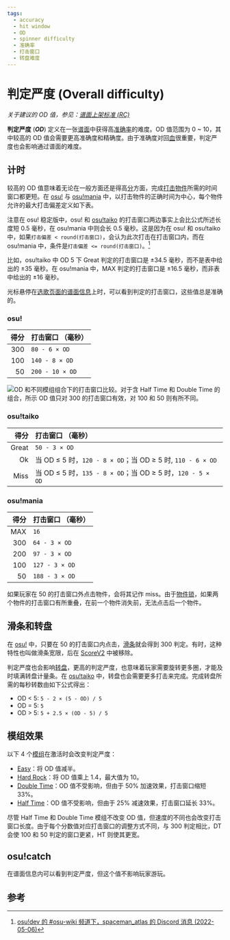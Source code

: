 ```yaml
---
tags:
  - accuracy
  - hit window
  - OD
  - spinner difficulty
  - 准确率
  - 打击窗口
  - 转盘难度
---
```


# 判定严度 (Overall difficulty)

*关于建议的 OD 值，参见：[谱面上架标准 (RC)](/wiki/Ranking_criteria)*

**判定严度** (***OD***) 定义在一张[谱面](/wiki/Beatmap)中获得高[准确率](/wiki/Gameplay/Accuracy)的难度。OD 值范围为 0 ~ 10，其中较高的 OD 值会需要更高准确度和精确度。由于准确度对回[血](/wiki/Gameplay/Health)很重要，判定严度也会影响通过谱面的难度。

## 计时

较高的 OD 值意味着无论在一般方面还是得高[分](/wiki/Gameplay/Score)方面，完成[打击物件](/wiki/Gameplay/Hit_object)所需的时间窗口都更短。在 [osu!](/wiki/Game_mode/osu!) 与 [osu!mania](/wiki/Game_mode/osu!mania) 中，以打击物件的正确时间为中心，每个物件允许的最大打击偏差定义如下表。

注意在 osu! 稳定版中，osu! 和 [osu!taiko](/wiki/Game_mode/osu!taiko) 的打击窗口两边事实上会比公式所述长度短 0.5 毫秒，在 osu!mania 中则会长 0.5 毫秒。这是因为在 osu! 和 osu!taiko 中，如果`打击偏差 < round(打击窗口)`，会认为此次打击在打击窗口内，而在 osu!mania 中，条件是`打击偏差 <= round(打击窗口)`。[^judgement-rounding-ref]

比如，osu!taiko 中 OD 5 下 Great 判定的打击窗口是 ±34.5 毫秒，而不是表中给出的 ±35 毫秒。在 osu!mania 中，MAX 判定的打击窗口是 ±16.5 毫秒，而非表中给出的 ±16 毫秒。

光标悬停在[选歌页面的谱面信息](/wiki/Client/Interface#谱面信息)上时，可以看到判定的打击窗口，这些值总是准确的。

### osu!

| 得分 | 打击窗口 （毫秒） |
| --: | :-- |
| 300 | `80 - 6 × OD` |
| 100 | `140 - 8 × OD` |
| 50 | `200 - 10 × OD` |

![](/wiki/shared/ODTable.png "OD 和不同模组组合下的打击窗口比较。对于含 Half Time 和 Double Time 的组合，所示 OD 值只对 300 的打击窗口有效，对 100 和 50 则有所不同。")

### osu!taiko

<!-- reference: https://github.com/ppy/osu/blob/master/osu.Game.Rulesets.Taiko/Scoring/TaikoHitWindows.cs#L12-L14
and https://github.com/ppy/osu/blob/master/osu.Game/Beatmaps/IBeatmapDifficultyInfo.cs#L56-L61
the same formula is used in stable -->

| 得分 | 打击窗口 （毫秒） |
| --: | :-- |
| Great | `50 - 3 × OD` |
| Ok | 当 OD ≤ 5 时，`120 - 8 × OD`；当 OD ≥ 5 时, `110 - 6 × OD` |
| Miss | 当 OD ≤ 5 时，`135 - 8 × OD`；当 OD ≥ 5 时，`120 - 5 × OD` |

### osu!mania

| 得分 | 打击窗口 （毫秒） |
| --: | :-- |
| MAX | `16` |
| 300 | `64 - 3 × OD` |
| 200 | `97 - 3 × OD` |
| 100 | `127 - 3 × OD` |
| 50 | `188 - 3 × OD` |

如果玩家在 50 的打击窗口外点击物件，会将其记作 miss。由于[物件锁](/wiki/Gameplay/Judgement/Notelock)，如果两个物件的打击窗口有所重叠，在前一个物件消失前，无法点击后一个物件。

## 滑条和转盘

在 [osu!](/wiki/Game_mode/osu!) 中，只要在 50 的打击窗口内点击，[滑条](/wiki/Gameplay/Hit_object/Slider)就会得到 300 判定。有时，这种特性也叫做滑条宽限，后在 [ScoreV2](/wiki/Gameplay/Game_modifier/ScoreV2) 中被移除。

判定严度也会影响[转盘](/wiki/Gameplay/Hit_object/Spinner)，更高的判定严度，也意味着玩家需要旋转更多圈，才能及时填满转盘计量条。在 [osu!taiko](/wiki/Game_mode/osu!taiko) 中，转盘也会需要更多打击来完成。完成转盘所需的每秒转数由如下公式得出：<!-- TODO: this is probably totally wrong with recent spinner changes -->

- OD < 5: `5 - 2 × (5 - OD) / 5`
- OD = 5: `5`
- OD > 5: `5 + 2.5 × (OD - 5) / 5`

## 模组效果

以下 4 个[模组](/wiki/Gameplay/Game_modifier)在激活时会改变判定严度：

- [Easy](/wiki/Gameplay/Game_modifier/Easy)：将 OD 值减半。
- [Hard Rock](/wiki/Gameplay/Game_modifier/Hard_Rock)：将 OD 值乘上 1.4，最大值为 10。
- [Double Time](/wiki/Gameplay/Game_modifier/Double_Time)：OD 值不受影响，但由于 50% 加速效果，打击窗口缩短 33%。
- [Half Time](/wiki/Gameplay/Game_modifier/Half_Time)：OD 值不受影响，但由于 25% 减速效果，打击窗口延长 33%。

尽管 Half Time 和 Double Time 模组不改变 OD 值，但速度的不同也会改变打击窗口长度。由于每个分数值对应打击窗口的调整方式不同，与 300 判定相比，DT 会使 100 和 50 判定的窗口更紧，HT 则使其更宽。

## osu!catch

在谱面信息内可以看到判定严度，但这个值不影响玩家游玩。

## 参考

[^judgement-rounding-ref]: [osu!dev 的 #osu-wiki 频道下，spaceman_atlas 的 Discord 消息 (2022-05-06)](https://discord.com/channels/188630481301012481/218677502141399041/972241866382798889)

